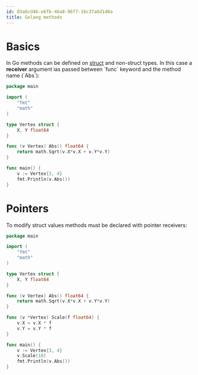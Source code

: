 ```yaml
---
id: 03a6cd46-e6fb-46a8-96f7-16c37a6d140a
title: Golang methods
---
```


# Basics

In Go methods can be defined on [struct](20200828181259-structs) and
non-struct types. In this case a **receiver** argument ias passed
between \`func\` keyword and the method name (\`Abs\`):

``` go
package main

import (
    "fmt"
    "math"
)

type Vertex struct {
    X, Y float64
}

func (v Vertex) Abs() float64 {
    return math.Sqrt(v.X*v.X + v.Y*v.Y)
}

func main() {
    v := Vertex{3, 4}
    fmt.Println(v.Abs())
}
```

# Pointers

To modify struct values methods must be declared with pointer receivers:

``` go
package main

import (
    "fmt"
    "math"
)

type Vertex struct {
    X, Y float64
}

func (v Vertex) Abs() float64 {
    return math.Sqrt(v.X*v.X + v.Y*v.Y)
}

func (v *Vertex) Scale(f float64) {
    v.X = v.X * f
    v.Y = v.Y * f
}

func main() {
    v := Vertex{3, 4}
    v.Scale(10)
    fmt.Println(v.Abs())
}
```

